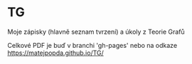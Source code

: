 # TG
Moje zápisky (hlavně seznam tvrzení) a úkoly z Teorie Grafů 

Celkové PDF je buď v branchi 'gh-pages' nebo na odkaze https://matejpopda.github.io/TG/
